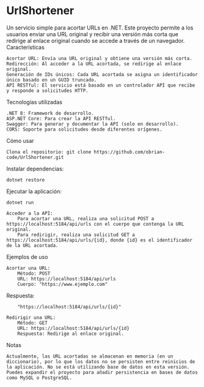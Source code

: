 # UrlShortener

Un servicio simple para acortar URLs en .NET. Este proyecto permite a los usuarios enviar una URL original y recibir una versión más corta que redirige al enlace original cuando se accede a través de un navegador.
Características

    Acortar URL: Envía una URL original y obtiene una versión más corta.
    Redirección: Al acceder a la URL acortada, se redirige al enlace original.
    Generación de IDs únicos: Cada URL acortada se asigna un identificador único basado en un GUID truncado.
    API RESTful: El servicio está basado en un controlador API que recibe y responde a solicitudes HTTP.

Tecnologías utilizadas

    .NET 8: Framework de desarrollo.
    ASP.NET Core: Para crear la API RESTful.
    Swagger: Para generar y documentar la API (solo en desarrollo).
    CORS: Soporte para solicitudes desde diferentes orígenes.

Cómo usar

    Clona el repositorio: git clone https://github.com/obrian-code/UrlShortener.git

Instalar dependencias:

    dotnet restore

Ejecutar la aplicación:

    dotnet run

    Acceder a la API:
        Para acortar una URL, realiza una solicitud POST a https://localhost:5184/api/urls con el cuerpo que contenga la URL original.
        Para redirigir, realiza una solicitud GET a https://localhost:5184/api/urls/{id}, donde {id} es el identificador de la URL acortada.

Ejemplos de uso

    Acortar una URL:
        Método: POST
        URL: https://localhost:5184/api/urls
        Cuerpo: "https://www.ejemplo.com"

Respuesta:

        "https://localhost:5184/api/urls/{id}"

    Redirigir una URL:
        Método: GET
        URL: https://localhost:5184/api/urls/{id}
        Respuesta: Redirige al enlace original.

Notas

    Actualmente, las URL acortadas se almacenan en memoria (en un diccionario), por lo que los datos no se persisten entre reinicios de la aplicación. No se está utilizando base de datos en esta versión.
    Puedes expandir el proyecto para añadir persistencia en bases de datos como MySQL o PostgreSQL.
